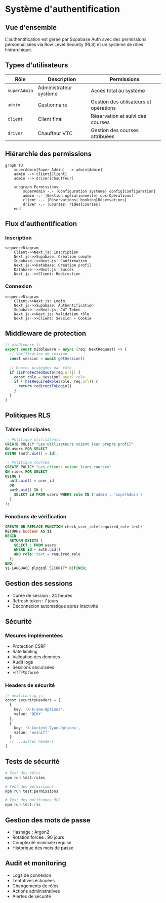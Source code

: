 # Système d'authentification

## Vue d'ensemble

L'authentification est gérée par Supabase Auth avec des permissions personnalisées via Row Level Security (RLS) et un système de rôles hiérarchique.

## Types d'utilisateurs

| Rôle | Description | Permissions |
|------|-------------|-------------|
| `superAdmin` | Administrateur système | Accès total au système |
| `admin` | Gestionnaire | Gestion des utilisateurs et opérations |
| `client` | Client final | Réservation et suivi des courses |
| `driver` | Chauffeur VTC | Gestion des courses attribuées |

## Hiérarchie des permissions

```mermaid
graph TD
    superAdmin[Super Admin] --> admin[Admin]
    admin --> client[Client]
    admin --> driver[Chauffeur]
    
    subgraph Permissions
        superAdmin -.- |Configuration système| config[Configuration]
        admin -.- |Gestion opérationnelle| ops[Opérations]
        client -.- |Réservations| booking[Réservations]
        driver -.- |Courses| rides[Courses]
    end
```

## Flux d'authentification

### Inscription

```mermaid
sequenceDiagram
    Client->>Next.js: Inscription
    Next.js->>Supabase: Création compte
    Supabase-->>Next.js: Confirmation
    Next.js->>Database: Création profil
    Database-->>Next.js: Succès
    Next.js-->>Client: Redirection
```

### Connexion

```mermaid
sequenceDiagram
    Client->>Next.js: Login
    Next.js->>Supabase: Authentification
    Supabase-->>Next.js: JWT Token
    Next.js->>Next.js: Validation rôle
    Next.js-->>Client: Session + Cookie
```

## Middleware de protection

```typescript
// middleware.ts
export const middleware = async (req: NextRequest) => {
  // Vérification de session
  const session = await getSession()
  
  // Routes protégées par rôle
  if (isProtectedRoute(req.url)) {
    const role = session?.user?.role
    if (!hasRequiredRole(role, req.url)) {
      return redirectToLogin()
    }
  }
}
```

## Politiques RLS

### Tables principales

```sql
-- Politique utilisateurs
CREATE POLICY "Les utilisateurs voient leur propre profil"
ON users FOR SELECT
USING (auth.uid() = id);

-- Politique courses
CREATE POLICY "Les clients voient leurs courses"
ON rides FOR SELECT
USING (
  auth.uid() = user_id 
  OR 
  auth.uid() IN (
    SELECT id FROM users WHERE role IN ('admin', 'superAdmin')
  )
);
```

### Fonctions de vérification

```sql
CREATE OR REPLACE FUNCTION check_user_role(required_role text)
RETURNS boolean AS $$
BEGIN
  RETURN EXISTS (
    SELECT 1 FROM users 
    WHERE id = auth.uid() 
    AND role::text = required_role
  );
END;
$$ LANGUAGE plpgsql SECURITY DEFINER;
```

## Gestion des sessions

- Durée de session : 24 heures
- Refresh token : 7 jours
- Déconnexion automatique après inactivité

## Sécurité

### Mesures implémentées

- Protection CSRF
- Rate limiting
- Validation des données
- Audit logs
- Sessions sécurisées
- HTTPS forcé

### Headers de sécurité

```typescript
// next.config.js
const securityHeaders = [
  {
    key: 'X-Frame-Options',
    value: 'DENY'
  },
  {
    key: 'X-Content-Type-Options',
    value: 'nosniff'
  }
  // ...autres headers
]
```

## Tests de sécurité

```bash
# Test des rôles
npm run test:roles

# Test des permissions
npm run test:permissions

# Test des politiques RLS
npm run test:rls
```

## Gestion des mots de passe

- Hashage : Argon2
- Rotation forcée : 90 jours
- Complexité minimale requise
- Historique des mots de passe

## Audit et monitoring

- Logs de connexion
- Tentatives échouées
- Changements de rôles
- Actions administratives
- Alertes de sécurité
